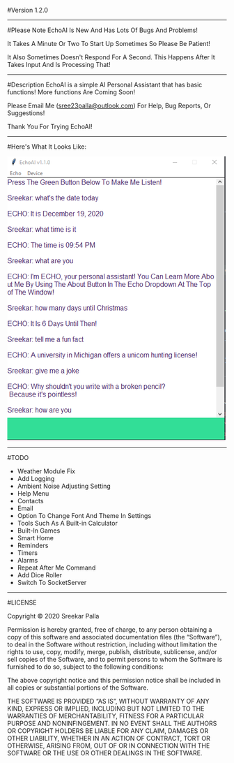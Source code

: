 #Version 1.2.0
***
#Please Note
EchoAI Is New And Has Lots Of Bugs And Problems!

It Takes A Minute Or Two To Start Up Sometimes So Please Be Patient!

It Also Sometimes Doesn't Respond For A Second. This Happens After It Takes Input And Is Processing That!
***
#Description
EchoAI is a simple AI Personal Assistant that has basic functions! More functions Are Coming Soon!

Please Email Me (sree23palla@outlook.com) For Help, Bug Reports, Or Suggestions!

Thank You For Trying EchoAI!
***
#Here's What It Looks Like:

![img_1.png](img_1.png)
***
#TODO
* Weather Module Fix
* Add Logging
* Ambient Noise Adjusting Setting
* Help Menu
* Contacts
* Email
* Option To Change Font And Theme In Settings
* Tools Such As A Built-in Calculator
* Built-In Games
* Smart Home
* Reminders
* Timers
* Alarms
* Repeat After Me Command  
* Add Dice Roller
* Switch To SocketServer
***
#LICENSE

Copyright © 2020 Sreekar Palla

Permission is hereby granted, free of charge, to any person obtaining a copy of this software and associated
documentation files (the “Software”), to deal in the Software without restriction, including without limitation the
rights to use, copy, modify, merge, publish, distribute, sublicense, and/or sell copies of the Software, and to
permit persons to whom the Software is furnished to do so, subject to the following conditions:

The above copyright notice and this permission notice shall be included in all copies or substantial portions of the
Software.

THE SOFTWARE IS PROVIDED “AS IS”, WITHOUT WARRANTY OF ANY KIND, EXPRESS OR IMPLIED, INCLUDING BUT NOT LIMITED TO THE
WARRANTIES OF MERCHANTABILITY, FITNESS FOR A PARTICULAR PURPOSE AND NONINFINGEMENT. IN NO EVENT SHALL THE AUTHORS OR
COPYRIGHT HOLDERS BE LIABLE FOR ANY CLAIM, DAMAGES OR OTHER LIABILITY, WHETHER IN AN ACTION OF CONTRACT, TORT OR
OTHERWISE, ARISING FROM, OUT OF OR IN CONNECTION WITH THE SOFTWARE OR THE USE OR OTHER DEALINGS IN THE SOFTWARE.